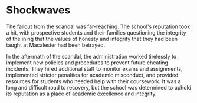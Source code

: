 # Shockwaves

The fallout from the scandal was far-reaching. The school's reputation took a hit, with prospective students and their families questioning the integrity of the ining that the values of honesty and integrity that they had been taught at Macalester had been betrayed. 

In the aftermath of the scandal, the administration worked tirelessly to implement new policies and procedures to prevent future cheating incidents. They hired additional staff to monitor exams and assignments, implemented stricter penalties for academic misconduct, and provided resources for students who needed help with their coursework. It was a long and difficult road to recovery, but the school was determined to uphold its reputation as a place of academic excellence and integrity.